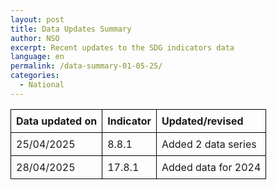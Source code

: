 ```yaml
---
layout: post
title: Data Updates Summary
author: NSO
excerpt: Recent updates to the SDG indicators data
language: en
permalink: /data-summary-01-05-25/
categories:
  - National
---
```

<table style="border-collapse: collapse; width: 100%;">
  <thead>
    <tr>
      <th style="border: 1px solid #000; padding: 8px; text-align: left;">Data updated on</th>
      <th style="border: 1px solid #000; padding: 8px; text-align: left;">Indicator</th>
      <th style="border: 1px solid #000; padding: 8px; text-align: left;">Updated/revised</th>
    </tr>
  </thead>
  <tbody>
    <tr>
      <td style="border: 1px solid #000; padding: 8px;">25/04/2025</td>
      <td style="border: 1px solid #000; padding: 8px;">8.8.1</td>
      <td style="border: 1px solid #000; padding: 8px;">Added 2 data series</td>
    </tr>
    <tr>
      <td style="border: 1px solid #000; padding: 8px;">28/04/2025</td>
      <td style="border: 1px solid #000; padding: 8px;">17.8.1</td>
      <td style="border: 1px solid #000; padding: 8px;">Added data for 2024</td>
    </tr>
  </tbody>
</table>
